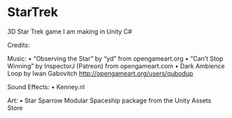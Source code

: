 # StarTrek
3D Star Trek game I am making in Unity C#

Credits:

Music:
•	“Observing the Star” by “yd” from opengameart.org
•	“Can’t Stop Winning” by InspectorJ (Patreon) from opengameart.com
•	Dark Ambience Loop by Iwan Gabovitch http://opengameart.org/users/qubodup 

Sound Effects:
•	Kenney.nl

Art:
•	Star Sparrow Modular Spaceship package from the Unity Assets Store
